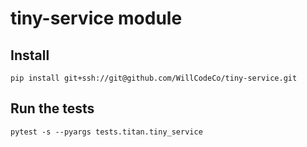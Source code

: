# tiny-service module


## Install

```
pip install git+ssh://git@github.com/WillCodeCo/tiny-service.git

```

## Run the tests

```
pytest -s --pyargs tests.titan.tiny_service
```